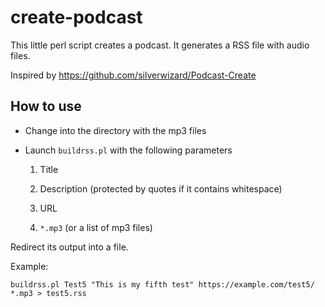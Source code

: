 # create-podcast

This little perl script creates a podcast.
It generates a RSS file with audio files.

Inspired by https://github.com/silverwizard/Podcast-Create

## How to use

* Change into the directory with the mp3 files

* Launch `buildrss.pl` with the following parameters
   
    1. Title

    2. Description (protected by quotes if it contains whitespace)

    3. URL

    4. `*.mp3` (or a list of mp3 files)


Redirect its output into a file.

Example:

    buildrss.pl Test5 "This is my fifth test" https://example.com/test5/ *.mp3 > test5.rss
